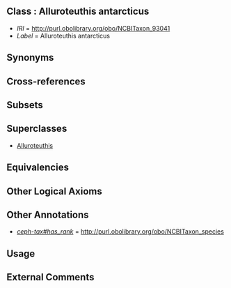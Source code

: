 
## Class : Alluroteuthis antarcticus

 * *IRI* = http://purl.obolibrary.org/obo/NCBITaxon_93041
 * *Label* = Alluroteuthis antarcticus

## Synonyms


## Cross-references


## Subsets


## Superclasses

 * [Alluroteuthis](../../NCBITaxon/40/NCBITaxon_93040.md)

## Equivalencies


## Other Logical Axioms


## Other Annotations

 * *[ceph-tax#has_rank](../../ceph-tax#has/nk/ceph-tax#has_rank.md)* = http://purl.obolibrary.org/obo/NCBITaxon_species

## Usage


## External Comments


